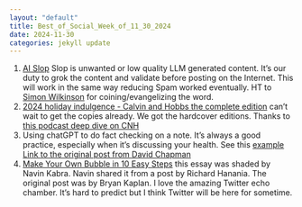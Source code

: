 ```yaml
---
layout: "default"
title: Best_of_Social_Week_of_11_30_2024
date: 2024-11-30
categories: jekyll update
---
```


1. [AI Slop](https://www.reddit.com/r/wikipedia/s/XYSBPdfSld) Slop is unwanted or low quality LLM generated content. It’s our duty to grok the content and validate before posting on the Internet. This will work in the same way reducing Spam worked eventually. HT to [Simon Wilkinson](https://en.wikipedia.org/wiki/Simon_Willison) for coining/evangelizing the word.
2. [2024 holiday indulgence - Calvin and Hobbs the complete edition](https://www.amazon.com/Complete-Calvin-Hobbes-Bill-Watterson/dp/1449433251) can’t wait to get the copies already. We got the hardcover editions. Thanks to [this podcast deep dive on CNH](https://podcasts.apple.com/us/podcast/caffeinated-deep-dives/id1777261147?i=1000675392660)
3. Using chatGPT to do fact checking on a note. It’s always a good practice, especially when it’s discussing your health. See this [example](https://chatgpt.com/share/674ca7d3-f940-8013-950c-a59918f83137) [Link to the original post from David Chapman](https://substack.com/@meaningness/note/c-79589941)
4. [Make Your Own Bubble in 10 Easy Steps](https://www.econlib.org/archives/2013/04/make_your_own_b.html) this essay was shaded by Navin Kabra. Navin shared it from a post by Richard Hanania. The original post was by Bryan Kaplan. I love the amazing Twitter echo chamber. It’s hard to predict but I think Twitter will be here for sometime.
